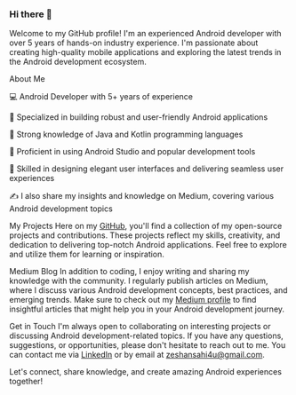 ### Hi there 👋
Welcome to my GitHub profile! I'm an experienced Android developer with over 5 years of hands-on industry experience. I'm passionate about creating high-quality mobile applications and exploring the latest trends in the Android development ecosystem.

About Me

💻 Android Developer with 5+ years of experience

📱 Specialized in building robust and user-friendly Android applications

🌟 Strong knowledge of Java and Kotlin programming languages

🚀 Proficient in using Android Studio and popular development tools

🎨 Skilled in designing elegant user interfaces and delivering seamless user experiences

✍️ I also share my insights and knowledge on Medium, covering various Android development topics

My Projects
Here on my [GitHub](https://github.com/zeshansahi?tab=repositories), you'll find a collection of my open-source projects and contributions. These projects reflect my skills, creativity, and dedication to delivering top-notch Android applications. Feel free to explore and utilize them for learning or inspiration.

Medium Blog
In addition to coding, I enjoy writing and sharing my knowledge with the community. I regularly publish articles on Medium, where I discuss various Android development concepts, best practices, and emerging trends. Make sure to check out my [Medium profile](https://medium.com/@zeshansahi4u) to find insightful articles that might help you in your Android development journey.

Get in Touch
I'm always open to collaborating on interesting projects or discussing Android development-related topics. If you have any questions, suggestions, or opportunities, please don't hesitate to reach out to me. You can contact me via [LinkedIn](https://www.linkedin.com/in/zeshan-android-dev/) or by email at zeshansahi4u@gmail.com.

Let's connect, share knowledge, and create amazing Android experiences together!
